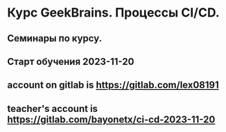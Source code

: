 # Курс GeekBrains. Процессы CI/CD.

## Семинары по курсу.

## Старт обучения 2023-11-20

## account on gitlab is https://gitlab.com/lex08191

## teacher's account is https://gitlab.com/bayonetx/ci-cd-2023-11-20
